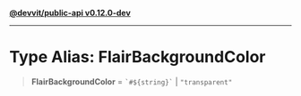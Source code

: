 [**@devvit/public-api v0.12.0-dev**](../../README.md)

---

# Type Alias: FlairBackgroundColor

> **FlairBackgroundColor** = `` `#${string}` `` \| `"transparent"`
